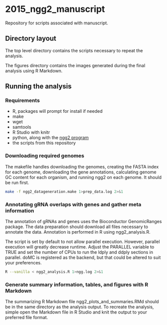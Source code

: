 # 2015_ngg2_manuscript
Repository for scripts associated with manuscript.

## Directory layout
The top level directory contains the scripts necessary to repeat the analysis.

The figures directory contains the images generated during the final analysis using R Markdown.

## Running the analysis

### Requirements
* R, packages will prompt for install if needed
* make
* wget
* samtools
* R Studio with knitr
* python, along with the [ngg2 program](https://github.com/RobersonLab/ngg2)
* the scripts from this repository

### Downloading required genomes
The makefile handles downloading the genomes, creating the FASTA index for each genome, downloading the gene annotations, calculating genome GC content for each organism, and running ngg2 on each genome. It should be run first.

```bash
make -f ngg2_datageneration.make 1>prep_data.log 2>&1
```

### Annotating gRNA overlaps with genes and gather meta information
The annotation of gRNAs and genes uses the Bioconductor GenomicRanges package. The data preparation should download all files necessary to annotate the data. Annotation is performed in R using ngg2_analysis.R.

The script is set by default to not allow parallel execution. However, parallel execution will greatly decrease runtime. Adjust the PARALLEL variable to TRUE and set the number of CPUs to run the ldply and ddply sections in parallel. doMC is registered as the backend, but that could be altered to suit your preferences.

```bash
R --vanilla < ngg2_analysis.R 1>ngg.log 2>&1
```

### Generate summary information, tables, and figures with R Markdown
The summarizing R Markdown file ngg2_plots_and_summaries.RMd should be in the same directory as the analysis output. To recreate the analysis, simple open the Markdown file in R Studio and knit the output to your preferred file format.

